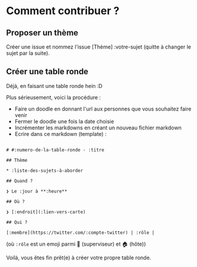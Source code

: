 # Comment contribuer ?

## Proposer un thème

Créer une issue et nommez l'issue [Thème] :votre-sujet (quitte à changer le sujet par la suite).

## Créer une table ronde

Déjà, en faisant une table ronde hein :D

Plus sérieusement, voici la procédure :

- Faire un doodle en donnant l'url aux personnes que vous souhaitez faire venir
- Fermer le doodle une fois la date choisie
- Incrémenter les markdowns en créant un nouveau fichier markdown
- Ecrire dans ce markdown (template) :

```

# #:numero-de-la-table-ronde - :titre

## Thème

* :liste-des-sujets-à-aborder

## Quand ?

❯ Le :jour à **:heure**

## Où ?

❯ [:endroit](:lien-vers-carte)

## Qui ?

[:membre](https://twitter.com/:compte-twitter) | :rôle |

```

(où `:rôle` est un emoji parmi 👮 (superviseur) et 🏠 (hôte))

Voilà, vous êtes fin prêt(e) à créer votre propre table ronde.
